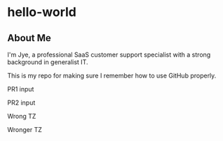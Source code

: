 # hello-world
## About Me

I'm Jye, a professional SaaS customer support specialist with a strong background in generalist IT.

This is my repo for making sure I remember how to use GitHub properly.

PR1 input

PR2 input

Wrong TZ

Wronger TZ